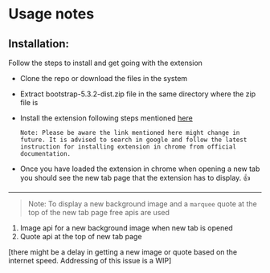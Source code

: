 # Usage notes

## Installation:
Follow the steps to install and get going with the extension
- Clone the repo or download the files in the system
- Extract bootstrap-5.3.2-dist.zip file in the same directory where the zip file is
- Install the extension following steps mentioned [here](https://support.google.com/chrome/a/answer/2714278?hl=en#:~:text=Step%202%3A%20Test%20the%20app%20or%20extension)

	```
	Note: Please be aware the link mentioned here might change in future. It is advised to search in google and follow the latest instruction for installing extension in chrome from official documentation.
	```
- Once you have loaded the extension in chrome when opening a new tab you should see the new tab page that the extension has to display. 👍

------------------
>  Note: To display a new background image and a `marquee` quote at the top of the new tab page free apis are used 

1. Image api for a new background image when new tab is opened 
2. Quote api at the top of new tab page

[there might be a delay in getting a new image or quote based on the internet speed. Addressing of this issue is a WIP]